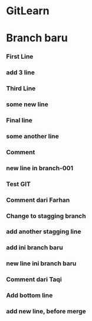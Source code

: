 # GitLearn
# Branch baru
### First Line
### add 3 line
### Third Line

### some new line
### Final line
### some another line

### Comment
### new line in branch-001
### Test GIT

### Comment dari Farhan
### Change to stagging branch
### add another stagging line
### add ini branch baru
### new line ini branch baru
### Comment dari Taqi

### Add bottom line
### add new line, before merge